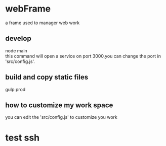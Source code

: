 # webFrame
a frame used to manager web work
## develop
node main  
this command will open a service on port 3000,you can change the port in 'src/config.js'.
## build and copy static files
gulp prod
## how to customize my work space
you can edit the 'src/config.js' to customize you work
# test ssh
